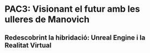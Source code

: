 # PAC3: Visionant el futur amb les ulleres de Manovich
## Redescobrint la hibridació: Unreal Engine i la Realitat Virtual
